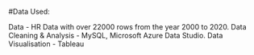 #Data Used:

Data - HR Data with over 22000 rows from the year 2000 to 2020. 
Data Cleaning & Analysis - MySQL, Microsoft Azure Data Studio. 
Data Visualisation - Tableau

